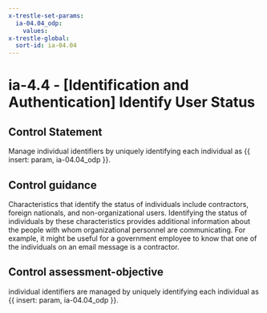 ```yaml
---
x-trestle-set-params:
  ia-04.04_odp:
    values:
x-trestle-global:
  sort-id: ia-04.04
---
```


# ia-4.4 - \[Identification and Authentication\] Identify User Status

## Control Statement

Manage individual identifiers by uniquely identifying each individual as {{ insert: param, ia-04.04_odp }}.

## Control guidance

Characteristics that identify the status of individuals include contractors, foreign nationals, and non-organizational users. Identifying the status of individuals by these characteristics provides additional information about the people with whom organizational personnel are communicating. For example, it might be useful for a government employee to know that one of the individuals on an email message is a contractor.

## Control assessment-objective

individual identifiers are managed by uniquely identifying each individual as {{ insert: param, ia-04.04_odp }}.
